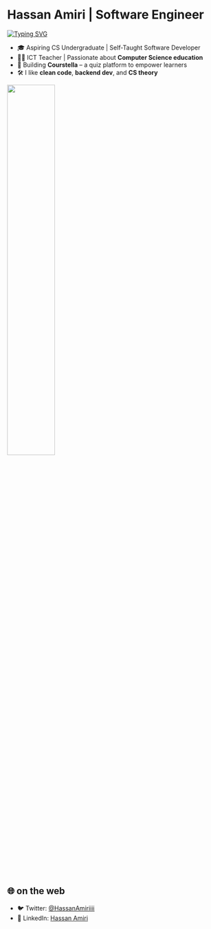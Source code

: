 # Hassan Amiri | Software Engineer 

[![Typing SVG](https://readme-typing-svg.demolab.com?font=Fira+Code&size=22&duration=3000&pause=1000&color=4ADE80&center=true&vCenter=true&width=950&lines=Hello+i'm+Hassan;Currently+learning+%26+building+%F0%9F%9B%A0%EF%B8%8F;Practicing+Data+Structures+and+Algorithms+%E2%9A%96%EF%B8%8F;Writing+technical+blogs+and+notes+%F0%9F%93%9A;Open+to+collaborations+and+side+projects+%F0%9F%9A%80;Teaching+%26+building+tools,+and+leveling+up+daily+%E2%9A%96%EF%B8%8F)](https://git.io/typing-svg)




- 🎓 Aspiring CS Undergraduate | Self-Taught Software Developer  
- 🧑‍🏫 ICT Teacher | Passionate about **Computer Science education**
- 🔧 Building **Courstella** – a quiz platform to empower learners    
- 🛠️ I like **clean code**, **backend dev**, and **CS theory**



<div align="left">
  <img src="https://github-readme-streak-stats.herokuapp.com/?user=HassanAmirii&theme=radical" width="47%" />
</div>

## 🌐 on the web

- 🐦 Twitter: [@HassanAmiriiii](https://x.com/HassanAmiriiii)  
- 💼 LinkedIn: [Hassan Amiri](https://www.linkedin.com/in/hassan-amiri-7a3b53304/)  




